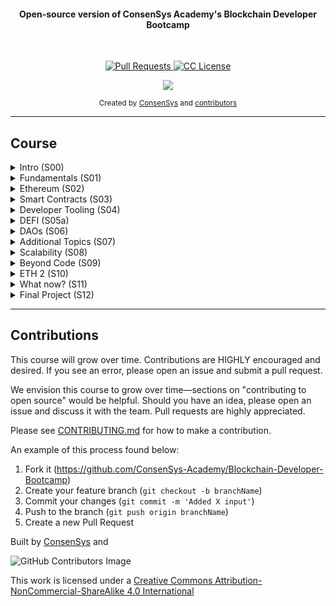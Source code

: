 <h4 align="center">Open-source version of ConsenSys Academy's Blockchain Developer Bootcamp</h4>

<br>

<p align="center">
  <a href="https://github.com/ConsenSys-Academy/Blockchain-Developer-Bootcamp/pulls">
    <img src="https://img.shields.io/badge/PRs-welcome-brightgreen.svg?longCache=true" alt="Pull Requests">
  </a>
  <a href="LICENSE.md">
    <img src="https://img.shields.io/badge/license-CC--BY--NC--SA%204.0-lightgrey.svg?longCache=true" alt="CC License">
  </a>
</p>

<p align="center">
  <a href="https://twitter.com/ConsenSysAcad" target="_blank">
    <img src="https://img.shields.io/twitter/follow/ConsenSysAcad.svg?logo=twitter">
  </a>
</p>

<div align="center">
  <sub>Created by
  <a href="https://www.consensys.net" target="_blank">ConsenSys</a> and
  <a href="https://github.com/ConsenSys-Academy/Blockchain-Developer-Bootcamp/graphs/contributors">contributors</a>
</div>

---

## Course

<details>
<summary> Intro (S00) </summary>

- #### [L1-course-intro](docs/S00-intro/L1-course-intro/index.md)
- #### [L2-why-learn](docs/S00-intro/L2-why-learn/index.md)
- #### [L3-course-tips](docs/S00-intro/L3-course-tips/index.md)
- #### [L4-technical-requirements](docs/S00-intro/L4-technical-requirements/index.md)
- #### [L5-communication-tools](docs/S00-intro/L5-communication-tools/index.md)
- #### [L6-keeping-up](docs/S00-intro/L6-keeping-up/index.md)
- #### [L7-advanced-students](docs/S00-intro/L7-advanced-students/index.md)
- #### [L8-whats-exciting](docs/S00-intro/L8-whats-exciting/index.md)
</details>

<details>
<summary> Fundamentals (S01)</summary>

- #### [M0-intro](docs/S01-fundamentals/M0-intro/index.md)
- #### [M1-cryptography](docs/S01-fundamentals/M1-cryptography/index.md)
- #### [M2-consensus](docs/S01-fundamentals/M2-consensus/index.md)
- #### [M3-ag-blockchain](docs/S01-fundamentals/M3-ag-blockchain/index.md)
- #### [M4-bitcoin/L1-history-and-development](docs/S01-fundamentals/M4-bitcoin/L1-history-and-development/index.md)
- #### [M5-wallets](docs/S01-fundamentals/M5-wallets/index.md)
</details>

<details>

<summary>Ethereum (S02)</summary>

- #### [M1-background](docs/S02-ethereum/M1-background/index.md)
- #### [M2-accounts](docs/S02-ethereum/M2-accounts/index.md)
- #### [M3-state](docs/S02-ethereum/M3-state/index.md)
- #### [M4-clients-workshop/L1](docs/S02-ethereum/M4-clients-workshop/L1/index.md)
- #### [M5-installing-geth](docs/S02-ethereum/M5-installing-geth/index.md)
- #### [M6-Installing-besu](docs/S02-ethereum/M6-Installing-besu/index.md)
</details>

<details>
<summary> Smart Contracts (S03) </summary>

- #### [M1-mental-model/L1-mental-model-sc](docs/S03-smart-contracts/M1-mental-model/L1-mental-model-sc/index.md)
- #### [M2-intro-to-truffle](docs/S03-smart-contracts/M2-intro-to-truffle/index.md)
- #### [M2-solidity](docs/S03-smart-contracts/M2-solidity/index.md)
- #### [M3-python](docs/S03-smart-contracts/M3-python/index.md)
- #### [M4-design-patterns](docs/S03-smart-contracts/M4-design-patterns/index.md)
- #### [M5-exercises](docs/S03-smart-contracts/M5-exercises/index.md)
- #### [M6-security](docs/S03-smart-contracts/M6-security/index.md)
</details>

<details>
<summary> Developer Tooling (S04) </summary>

- #### [M1-intro](docs/S04-developer-tooling/M1-intro/index.md)
- #### [M2-web3-libraries](docs/S04-developer-tooling/M2-web3-libraries/index.md)
- #### [M3-infura](docs/S04-developer-tooling/M3-infura/index.md)
- #### [M4-truffle-deep-dive](docs/S04-developer-tooling/M4-truffle-deep-dive/index.md)
- #### [M5-other-dev-tools](docs/S04-developer-tooling/M5-other-dev-tools/index.md)
- #### [M6-exercise](docs/S04-developer-tooling/M6-exercise/index.md)
</details>

<details>

<summary> DEFI (S05a) </summary>

- #### [M0-concepts](docs/S05a-defi/M0-concepts/index.md)
- #### [M1-intro](docs/S05a-defi/M1-intro/index.md)
- #### [M2-stablecoins/L1](docs/S05a-defi/M2-stablecoins/L1/index.md)
- #### [M3-nfts/L1](docs/S05a-defi/M3-nfts/L1/index.md)
- #### [M4-wrapped/L1](docs/S05a-defi/M4-wrapped/L1/index.md)
- #### [M5a-dexes/L1](docs/S05a-defi/M5a-dexes/L1/index.md)
- #### [M5b-amms/L1](docs/S05a-defi/M5b-amms/L1/index.md)
- #### [M5c-rfqs/L1](docs/S05a-defi/M5c-rfqs/L1/index.md)
- #### [M6-oracles/L1](docs/S05a-defi/M6-oracles/L1/index.md)
- #### [M7-defi-lending/L1](docs/S05a-defi/M7-defi-lending/L1/index.md)
- #### [M8-governance/L1](docs/S05a-defi/M8-governance/L1/index.md)
- #### [M9-swaps/L1](docs/S05a-defi/M9-swaps/L1/index.md)
</details>

<details>
<summary> DAOs (S06) </summary>

- #### [M1-understand](docs/S06-daos/M1-understand/index.md)
- #### [M2-build](docs/S06-daos/M2-build/index.md)
- #### [M3-manage](docs/S06-daos/M3-manage/index.md)

</details>

<details>
<summary> Additional Topics (S07) </summary>

- #### [M1-understand](docs/S07-additional-topics/L1-ipfs/index.md)
- #### [M1-understand](docs/S07-additional-topics/L2-filecoin/index.md)
- #### [M1-understand](docs/S07-additional-topics/L3-the-graph/index.md)
- #### [M1-understand](docs/S07-additional-topics/L4-zkp/index.md)

</details>

<details>
<summary> Scalability (S08) </summary>

- #### [M1-intro/L1-overview](docs/S08-scalability/M1-intro/L1-overview/index.md)
- #### [M2-types/L1](docs/S08-scalability/M2-types/L1/index.md)
- #### [M3-rubric/L1](docs/S08-scalability/M3-rubric/L1/index.md)
- #### [M4-examples](docs/S08-scalability/M4-examples/index.md)
- #### [M5-crosschain/L1](docs/S08-scalability/M5-crosschain/L1/index.md)

</details>

<details>
<summary>Beyond Code (S09) </summary>

- #### [M1-EIPs](docs/S09-beyond-code/M1-EIPs/index.md)
- #### [M1-intro/L1-overview](docs/S09-beyond-code/M2-ethics/index.md)
- #### [M1-intro/L1-overview](docs/S09-beyond-code/M3-continuing-ed/index.md)
- #### [M1-intro/L1-overview](docs/S09-beyond-code/M4-spirit/index.md)

</details>

<details>
<summary>ETH 2 (S10) </summary>

- #### [M1-background](docs/S10-eth2/M1-background/index.md)
- #### [M2-key-terms](docs/S10-eth2/M2-key-terms/index.md)
- #### [M3-future-considerations](docs/S10-eth2/M3-future-considerations/index.md)

</details>

<details>
<summary>What now? (S11) </summary>

- #### [S11-what-now](docs/S11-what-now/index.md)

</details>

<details>
<summary>Final Project (S12) </summary>

- #### [S12-final-project](docs/S12-final-project/index.md)

</details>

---

## Contributions

This course will grow over time. Contributions are HIGHLY encouraged and desired. If you see an error, please open an issue and submit a pull request.

We envision this course to grow over time—sections on "contributing to open source" would be helpful. Should you have an idea, please open an issue and discuss it with the team. Pull requests are highly appreciated.

Please see [CONTRIBUTING.md](./CONTRIBUTING.md) for how to make a contribution.

An example of this process found below:

1. Fork it (<https://github.com/ConsenSys-Academy/Blockchain-Developer-Bootcamp>)
2. Create your feature branch (`git checkout -b branchName`)
3. Commit your changes (`git commit -m 'Added X input'`)
4. Push to the branch (`git push origin branchName`)
5. Create a new Pull Request

Built by [ConsenSys](www.consensys.net/) and

![GitHub Contributors Image](https://contrib.rocks/image?repo=ConsenSys-Academy/Blockchain-Developer-Bootcamp)

This work is licensed under a
[Creative Commons Attribution-NonCommercial-ShareAlike 4.0 International](https://creativecommons.org/licenses/by-nc-sa/4.0/)
